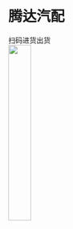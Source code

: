 # 腾达汽配
扫码进货出货
<br>
<img src="https://github.com/yangxch/ScanZbar/raw/master/screenshot/scan.jpg" width="30%" height="30%"> 